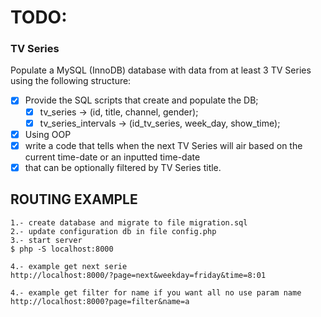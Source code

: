 # TODO:
### **TV Series**

Populate a MySQL (InnoDB) database with data from at least 3 TV Series using the following structure:

- [x] Provide the SQL scripts that create and populate the DB;
  - [x] tv_series -> (id, title, channel, gender);
  - [x] tv_series_intervals -> (id_tv_series, week_day, show_time);
- [x] Using OOP
- [x] write a code that tells when the next TV Series will air based on the current time-date or an
  inputted time-date
- [x] that can be optionally filtered by TV Series title.
   
## ROUTING EXAMPLE
```
1.- create database and migrate to file migration.sql
2.- update configuration db in file config.php
3.- start server
$ php -S localhost:8000

4.- example get next serie
http://localhost:8000/?page=next&weekday=friday&time=8:01

4.- example get filter for name if you want all no use param name
http://localhost:8000?page=filter&name=a
```